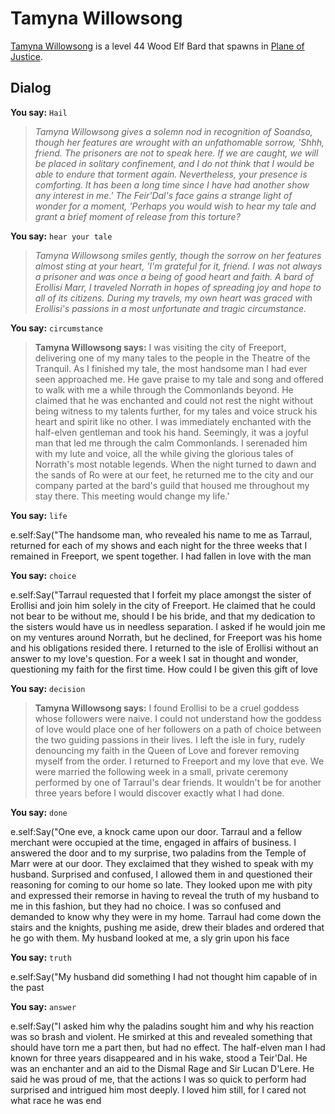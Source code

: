 # Tamyna Willowsong



[Tamyna Willowsong](/npc/201325) is a level 44 Wood Elf Bard that spawns in [Plane of Justice](/zone/201).








## Dialog

**You say:** `Hail`



>*Tamyna Willowsong gives a solemn nod in recognition of Soandso, though her features are wrought with an unfathomable sorrow, 'Shhh, friend. The prisoners are not to speak here. If we are caught, we will be placed in solitary confinement, and I do not think that I would be able to endure that torment again. Nevertheless, your presence is comforting. It has been a long time since I have had another show any interest in me.' The Feir'Dal's face gains a strange light of wonder for a moment, 'Perhaps you would wish to hear my tale and grant a brief moment of release from this torture?*

**You say:** `hear your tale`



>*Tamyna Willowsong smiles gently, though the sorrow on her features almost sting at your heart, 'I'm grateful for it, friend. I was not always a prisoner and was once a being of good heart and faith. A bard of Erollisi Marr, I traveled Norrath in hopes of spreading joy and hope to all of its citizens. During my travels, my own heart was graced with Erollisi's passions in a most unfortunate and tragic circumstance.*

**You say:** `circumstance`



>**Tamyna Willowsong says:** I was visiting the city of Freeport, delivering one of my many tales to the people in the Theatre of the Tranquil. As I finished my tale, the most handsome man I had ever seen approached me. He gave praise to my tale and song and offered to walk with me a while through the Commonlands beyond. He claimed that he was enchanted and could not rest the night without being witness to my talents further, for my tales and voice struck his heart and spirit like no other. I was immediately enchanted with the half-elven gentleman and took his hand. Seemingly, it was a joyful man that led me through the calm Commonlands. I serenaded him with my lute and voice, all the while giving the glorious tales of Norrath's most notable legends. When the night turned to dawn and the sands of Ro were at our feet, he returned me to the city and our company parted at the bard's guild that housed me throughout my stay there. This meeting would change my life.'

**You say:** `life`



e.self:Say("The handsome man, who revealed his name to me as Tarraul, returned for each of my shows and each night for the three weeks that I remained in Freeport, we spent together. I had fallen in love with the man 

**You say:** `choice`



e.self:Say("Tarraul requested that I forfeit my place amongst the sister of Erollisi and join him solely in the city of Freeport. He claimed that he could not bear to be without me, should I be his bride, and that my dedication to the sisters would have us in needless separation. I asked if he would join me on my ventures around Norrath, but he declined, for Freeport was his home and his obligations resided there. I returned to the isle of Erollisi without an answer to my love's question. For a week I sat in thought and wonder, questioning my faith for the first time. How could I be given this gift of love 

**You say:** `decision`



>**Tamyna Willowsong says:** I found Erollisi to be a cruel goddess whose followers were naive. I could not understand how the goddess of love would place one of her followers on a path of choice between the two guiding passions in their lives. I left the isle in fury, rudely denouncing my faith in the Queen of Love and forever removing myself from the order. I returned to Freeport and my love that eve. We were married the following week in a small, private ceremony performed by one of Tarraul's dear friends. It wouldn't be for another three years before I would discover exactly what I had done.

**You say:** `done`



e.self:Say("One eve, a knock came upon our door. Tarraul and a fellow merchant were occupied at the time, engaged in affairs of business. I answered the door and to my surprise, two paladins from the Temple of Marr were at our door. They exclaimed that they wished to speak with my husband. Surprised and confused, I allowed them in and questioned their reasoning for coming to our home so late. They looked upon me with pity and expressed their remorse in having to reveal the truth of my husband to me in this fashion, but they had no choice. I was so confused and demanded to know why they were in my home. Tarraul had come down the stairs and the knights, pushing me aside, drew their blades and ordered that he go with them. My husband looked at me, a sly grin upon his face 

**You say:** `truth`



e.self:Say("My husband did something I had not thought him capable of in the past 

**You say:** `answer`



e.self:Say("I asked him why the paladins sought him and why his reaction was so brash and violent. He smirked at this and revealed something that should have torn me a part then, but had no effect. The half-elven man I had known for three years disappeared and in his wake, stood a Teir'Dal. He was an enchanter and an aid to the Dismal Rage and Sir Lucan D'Lere. He said he was proud of me, that the actions I was so quick to perform had surprised and intrigued him most deeply. I loved him still, for I cared not what race he was 
end
